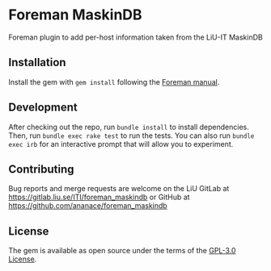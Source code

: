 # Foreman MaskinDB

Foreman plugin to add per-host information taken from the LiU-IT MaskinDB

## Installation

Install the gem with `gem install` following the [Foreman manual](https://theforeman.org/plugins/#2.3AdvancedInstallationfromGems).

## Development

After checking out the repo, run `bundle install` to install dependencies. Then, run `bundle exec rake test` to run the tests. You can also run `bundle exec irb` for an interactive prompt that will allow you to experiment.

## Contributing

Bug reports and merge requests are welcome on the LiU GitLab at https://gitlab.liu.se/ITI/foreman_maskindb or GitHub at https://github.com/ananace/foreman_maskindb

## License

The gem is available as open source under the terms of the [GPL-3.0 License](http://opensource.org/licenses/GPL-3.0).
